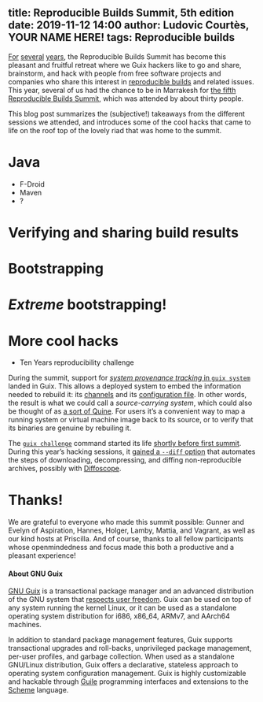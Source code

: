title: Reproducible Builds Summit, 5th edition
date: 2019-11-12 14:00
author: Ludovic Courtès, YOUR NAME HERE!
tags: Reproducible builds
---

[For](https://guix.gnu.org/blog/2018/reproducible-builds-summit-4th-edition/)
[several](https://www.gnu.org/software/guix/blog/2015/reproducible-builds-a-means-to-an-end/)
[years](https://guix.gnu.org/blog/2016/reproducible-build-summit-2nd-edition/),
the Reproducible Builds Summit has become this pleasant and fruitful
retreat where we Guix hackers like to go and share, brainstorm, and hack
with people from free software projects and companies who share this
interest in [reproducible builds](https://reproducible-builds.org/) and
related issues.  This year, several of us had the chance to be in
Marrakesh for [the fifth Reproducible Builds
Summit](https://reproducible-builds.org/events/Marrakesh2019/), which
was attended by about thirty people.

This blog post summarizes the (subjective!) takeaways from the different
sessions we attended, and introduces some of the cool hacks that came to
life on the roof top of the lovely riad that was home to the summit.

# Java

  - F-Droid
  - Maven
  - ?

# Verifying and sharing build results

# Bootstrapping

# _Extreme_ bootstrapping!

# More cool hacks

  - Ten Years reproducibility challenge

During the summit, support for [_system provenance tracking_ in `guix
system`](https://issues.guix.gnu.org/issue/38441) landed in Guix.  This
allows a deployed system to embed the information needed to rebuild it:
its
[channels](https://guix.gnu.org/manual/devel/en/html_node/Channels.html)
and its [configuration
file](https://guix.gnu.org/manual/devel/en/html_node/Using-the-Configuration-System.html).
In other words, the result is what we could call a _source-carrying
system_, which could also be thought of as [a sort of
Quine](https://en.wikipedia.org/wiki/Quine_(computing)).  For users it’s
a convenient way to map a running system or virtual machine image back
to its source, or to verify that its binaries are genuine by rebuiling
it.

The [`guix
challenge`](https://guix.gnu.org/manual/devel/en/html_node/Invoking-guix-challenge.html)
command started its life [shortly before first
summit](https://guix.gnu.org/blog/2015/reproducible-builds-a-means-to-an-end/).
During this year’s hacking sessions, it [gained a `--diff`
option](https://issues.guix.gnu.org/issue/38518) that automates the
steps of downloading, decompressing, and diffing non-reproducible
archives, possibly with [Diffoscope](https://diffoscope.org/).

# Thanks!

We are grateful to everyone who made this summit possible: Gunner and
Evelyn of Aspiration, Hannes, Holger, Lamby, Mattia, and Vagrant, as well as our
kind hosts at Priscilla.  And of course, thanks to all fellow
participants whose openmindedness and focus made this both a productive
and a pleasant experience!

#### About GNU Guix

[GNU Guix](https://www.gnu.org/software/guix) is a transactional package
manager and an advanced distribution of the GNU system that [respects
user
freedom](https://www.gnu.org/distros/free-system-distribution-guidelines.html).
Guix can be used on top of any system running the kernel Linux, or it
can be used as a standalone operating system distribution for i686,
x86_64, ARMv7, and AArch64 machines.

In addition to standard package management features, Guix supports
transactional upgrades and roll-backs, unprivileged package management,
per-user profiles, and garbage collection.  When used as a standalone
GNU/Linux distribution, Guix offers a declarative, stateless approach to
operating system configuration management.  Guix is highly customizable
and hackable through [Guile](https://www.gnu.org/software/guile)
programming interfaces and extensions to the
[Scheme](http://schemers.org) language.
